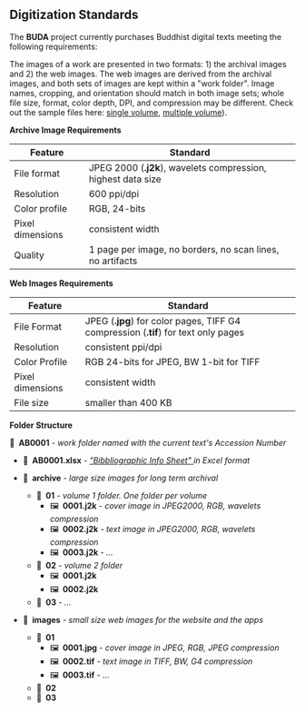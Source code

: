
## Digitization Standards

The **BUDA** project currently purchases Buddhist digital texts meeting the following requirements: 

The images of a work are presented in two formats: 1) the archival images and 2) the web images. The web images are derived from the archival images, and both sets of images are kept within a "work folder". Image names, cropping, and orientation should match in both image sets; whole file size, format, color depth, DPI, and compression may be different. Check out the sample files here: [single volume](haha.jpg), [multiple volume](haha.jpg)).


**Archive Image Requirements**

| Feature | Standard | 
| ------------ | ------------- | 
| File format | JPEG 2000 (**.j2k**), wavelets compression, highest data size
| Resolution | 600 ppi/dpi |
| Color profile | RGB, 24-bits |
| Pixel dimensions | consistent width |
| Quality | 1 page per image, no borders, no scan lines, no artifacts

**Web Images Requirements**

| Feature | Standard | 
| ------------ | ------------- | 
| File Format | JPEG (**.jpg**) for color pages, TIFF G4 compression (**.tif**) for text only pages 
| Resolution | consistent ppi/dpi |
| Color Profile | RGB 24-bits for JPEG, BW 1-bit for TIFF |
| Pixel dimensions | consistent width |
| File size | smaller than 400 KB | 

**Folder Structure** 

📂 **AB0001** *- work folder named with the current text's Accession Number*

* 📄 **AB0001.xlsx** *- ["Bibbliographic Info Sheet" ](https://github.com/BuddhistDigitalResourceCenter/digitization-guidelines/files/1620906/Biblio_en_2017.1.xlsx)in Excel format*
* 📂 **archive** *- large size images for long term archival*
    * 📂 **01** *- volume 1 folder. One folder per volume*
        * 🖼 **0001.j2k** *- cover image in JPEG2000, RGB, wavelets compression*
        * 🖼 **0002.j2k** *- text image in JPEG2000, RGB, wavelets compression*
        * 🖼 **0003.j2k** *- ...*
    * 📂 **02** *- volume 2 folder*
        * 🖼 **0001.j2k**
        * 🖼 **0002.j2k**
    * 📁 **03** *- ...*

* 📂 **images** *- small size web images for the website and the apps*
    * 📂 **01**
        * 🖼 **0001.jpg** *- cover image in JPEG, RGB, JPEG compression*
        * 🖼 **0002.tif** *- text image in TIFF, BW, G4 compression*
        * 🖼 **0003.tif** *- ...*
    * 📁 **02**
    * 📁 **03**
